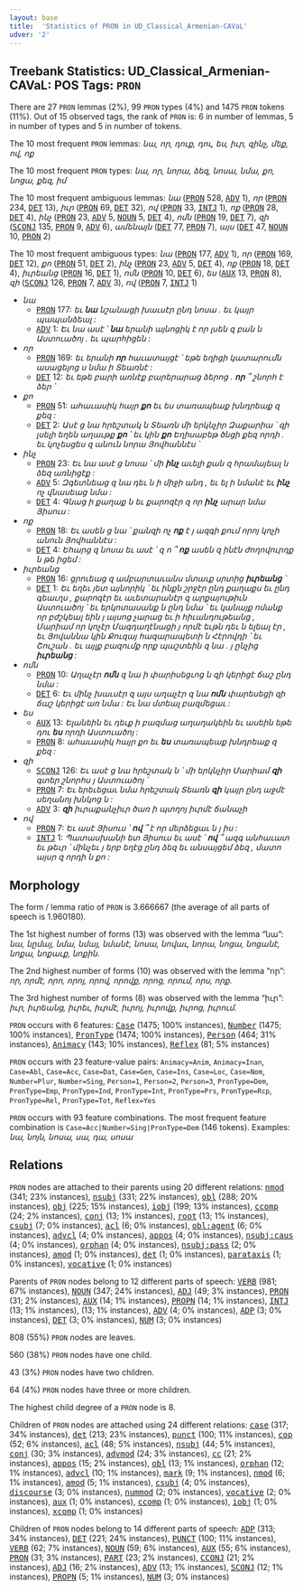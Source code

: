 ```yaml
---
layout: base
title:  'Statistics of PRON in UD_Classical_Armenian-CAVaL'
udver: '2'
---
```


## Treebank Statistics: UD_Classical_Armenian-CAVaL: POS Tags: `PRON`

There are 27 `PRON` lemmas (2%), 99 `PRON` types (4%) and 1475 `PRON` tokens (11%).
Out of 15 observed tags, the rank of `PRON` is: 6 in number of lemmas, 5 in number of types and 5 in number of tokens.

The 10 most frequent `PRON` lemmas: <em>նա, որ, դուք, դու, ես, իւր, զինչ, մեք, ով, ոք</em>

The 10 most frequent `PRON` types:  <em>նա, որ, նորա, ձեզ, նոսա, նմա, քո, նոցա, քեզ, իմ</em>

The 10 most frequent ambiguous lemmas: <em>նա</em> (<tt><a href="xcl_caval-pos-PRON.html">PRON</a></tt> 528, <tt><a href="xcl_caval-pos-ADV.html">ADV</a></tt> 1), <em>որ</em> (<tt><a href="xcl_caval-pos-PRON.html">PRON</a></tt> 234, <tt><a href="xcl_caval-pos-DET.html">DET</a></tt> 13), <em>իւր</em> (<tt><a href="xcl_caval-pos-PRON.html">PRON</a></tt> 69, <tt><a href="xcl_caval-pos-DET.html">DET</a></tt> 32), <em>ով</em> (<tt><a href="xcl_caval-pos-PRON.html">PRON</a></tt> 33, <tt><a href="xcl_caval-pos-INTJ.html">INTJ</a></tt> 1), <em>ոք</em> (<tt><a href="xcl_caval-pos-PRON.html">PRON</a></tt> 28, <tt><a href="xcl_caval-pos-DET.html">DET</a></tt> 4), <em>ինչ</em> (<tt><a href="xcl_caval-pos-PRON.html">PRON</a></tt> 23, <tt><a href="xcl_caval-pos-ADV.html">ADV</a></tt> 5, <tt><a href="xcl_caval-pos-NOUN.html">NOUN</a></tt> 5, <tt><a href="xcl_caval-pos-DET.html">DET</a></tt> 4), <em>ոմն</em> (<tt><a href="xcl_caval-pos-PRON.html">PRON</a></tt> 19, <tt><a href="xcl_caval-pos-DET.html">DET</a></tt> 7), <em>զի</em> (<tt><a href="xcl_caval-pos-SCONJ.html">SCONJ</a></tt> 135, <tt><a href="xcl_caval-pos-PRON.html">PRON</a></tt> 9, <tt><a href="xcl_caval-pos-ADV.html">ADV</a></tt> 6), <em>ամենայն</em> (<tt><a href="xcl_caval-pos-DET.html">DET</a></tt> 77, <tt><a href="xcl_caval-pos-PRON.html">PRON</a></tt> 7), <em>այս</em> (<tt><a href="xcl_caval-pos-DET.html">DET</a></tt> 47, <tt><a href="xcl_caval-pos-NOUN.html">NOUN</a></tt> 10, <tt><a href="xcl_caval-pos-PRON.html">PRON</a></tt> 2)

The 10 most frequent ambiguous types:  <em>նա</em> (<tt><a href="xcl_caval-pos-PRON.html">PRON</a></tt> 177, <tt><a href="xcl_caval-pos-ADV.html">ADV</a></tt> 1), <em>որ</em> (<tt><a href="xcl_caval-pos-PRON.html">PRON</a></tt> 169, <tt><a href="xcl_caval-pos-DET.html">DET</a></tt> 12), <em>քո</em> (<tt><a href="xcl_caval-pos-PRON.html">PRON</a></tt> 51, <tt><a href="xcl_caval-pos-DET.html">DET</a></tt> 2), <em>ինչ</em> (<tt><a href="xcl_caval-pos-PRON.html">PRON</a></tt> 23, <tt><a href="xcl_caval-pos-ADV.html">ADV</a></tt> 5, <tt><a href="xcl_caval-pos-DET.html">DET</a></tt> 4), <em>ոք</em> (<tt><a href="xcl_caval-pos-PRON.html">PRON</a></tt> 18, <tt><a href="xcl_caval-pos-DET.html">DET</a></tt> 4), <em>իւրեանց</em> (<tt><a href="xcl_caval-pos-PRON.html">PRON</a></tt> 16, <tt><a href="xcl_caval-pos-DET.html">DET</a></tt> 1), <em>ոմն</em> (<tt><a href="xcl_caval-pos-PRON.html">PRON</a></tt> 10, <tt><a href="xcl_caval-pos-DET.html">DET</a></tt> 6), <em>ես</em> (<tt><a href="xcl_caval-pos-AUX.html">AUX</a></tt> 13, <tt><a href="xcl_caval-pos-PRON.html">PRON</a></tt> 8), <em>զի</em> (<tt><a href="xcl_caval-pos-SCONJ.html">SCONJ</a></tt> 126, <tt><a href="xcl_caval-pos-PRON.html">PRON</a></tt> 7, <tt><a href="xcl_caval-pos-ADV.html">ADV</a></tt> 3), <em>ով</em> (<tt><a href="xcl_caval-pos-PRON.html">PRON</a></tt> 7, <tt><a href="xcl_caval-pos-INTJ.html">INTJ</a></tt> 1)


* <em>նա</em>
  * <tt><a href="xcl_caval-pos-PRON.html">PRON</a></tt> 177: <em>եւ <b>նա</b> նշանացի խաւսէր ընդ նոսա . եւ կայր պապանձեալ :</em>
  * <tt><a href="xcl_caval-pos-ADV.html">ADV</a></tt> 1: <em>Եւ նա ասէ ՝ <b>նա</b> երանի այնոցիկ է որ լսեն զ բան ն Աստուածոյ . եւ պարհիցեն :</em>
* <em>որ</em>
  * <tt><a href="xcl_caval-pos-PRON.html">PRON</a></tt> 169: <em>եւ երանի <b>որ</b> հաւատայցէ ՝ եթե եղիցի կատարումն ասացելոց ս նմա ի Տեառնէ :</em>
  * <tt><a href="xcl_caval-pos-DET.html">DET</a></tt> 12: <em>եւ եթե բարի առնէք բարերարաց ձերոց . <b>որ</b> ՞ շնորհ է ձեր ՝</em>
* <em>քո</em>
  * <tt><a href="xcl_caval-pos-PRON.html">PRON</a></tt> 51: <em>ահաւասիկ հայր <b>քո</b> եւ ես տառապեաք խնդրեաք զ քեզ :</em>
  * <tt><a href="xcl_caval-pos-DET.html">DET</a></tt> 2: <em>Ասէ ց նա հրեշտակ ն Տեառն մի երկնչիր Զաքարիա ՝ զի լսելի եղեն աղաւթք <b>քո</b> ՝ եւ կին <b>քո</b> Եղիսաբեթ ծնցի քեզ որդի . եւ կոչեսցես զ անուն նորա Յովհաննէս ՝</em>
* <em>ինչ</em>
  * <tt><a href="xcl_caval-pos-PRON.html">PRON</a></tt> 23: <em>Եւ նա ասէ ց նոսա ՝ մի <b>ինչ</b> աւելի քան զ հրամայեալ ն ձեզ առնիցէք :</em>
  * <tt><a href="xcl_caval-pos-ADV.html">ADV</a></tt> 5: <em>Զգետնեաց զ նա դեւ ն ի միջի անդ , եւ ել ի նմանէ եւ <b>ինչ</b> ոչ վնասեաց նմա :</em>
  * <tt><a href="xcl_caval-pos-DET.html">DET</a></tt> 4: <em>Գնաց ի քաղաք ն եւ քարոզէր զ որ <b>ինչ</b> արար նմա Յիսուս :</em>
* <em>ոք</em>
  * <tt><a href="xcl_caval-pos-PRON.html">PRON</a></tt> 18: <em>Եւ ասեն ց նա ՝ քանզի ոչ <b>ոք</b> է յ ազգի քում որոյ կոչի անուն Յովհաննէս :</em>
  * <tt><a href="xcl_caval-pos-DET.html">DET</a></tt> 4: <em>Եհարց զ նոսա եւ ասէ ՝ զ ո ՞ <b>ոք</b> ասեն զ ինէն ժողովուրդք ն թե իցեմ :</em>
* <em>իւրեանց</em>
  * <tt><a href="xcl_caval-pos-PRON.html">PRON</a></tt> 16: <em>ցրուեաց զ ամբարտաւանս մտաւք սրտից <b>իւրեանց</b> ՝</em>
  * <tt><a href="xcl_caval-pos-DET.html">DET</a></tt> 1: <em>Եւ եղեւ յետ այնորիկ ՝ եւ ինքն շրջէր ընդ քաղաքս եւ ընդ գեաւղս , քարոզէր եւ աւետարանէր զ արքայութիւն Աստուածոյ ՝ եւ երկոտասանք ն ընդ նմա ՝ եւ կանայք ոմանք որ բժշկեալ եին յ այսոց չարաց եւ ի հիւանդութեանց , Մարիամ որ կոչէր Մագդաղէնացի յ որմէ եւթն դեւ ն ելեալ էր , եւ Յովաննա կին Քուզայ հազարապետի ն Հէրովդի ՝ եւ Շուշան . եւ այլք բազումք որք պաշտեին զ նա . յ ընչից <b>իւրեանց</b> :</em>
* <em>ոմն</em>
  * <tt><a href="xcl_caval-pos-PRON.html">PRON</a></tt> 10: <em>Աղաչէր <b>ոմն</b> զ նա ի փարիսեցւոց ն զի կերիցէ ճաշ ընդ նմա :</em>
  * <tt><a href="xcl_caval-pos-DET.html">DET</a></tt> 6: <em>Եւ մինչ խաւսէր զ այս աղաչէր զ նա <b>ոմն</b> փարեսեցի զի ճաշ կերիցէ առ նմա : Եւ նա մտեալ բազմեցաւ :</em>
* <em>ես</em>
  * <tt><a href="xcl_caval-pos-AUX.html">AUX</a></tt> 13: <em>Ելանեին եւ դեւք ի բազմաց աղաղակեին եւ ասեին եթե դու <b>ես</b> որդի Աստուածոյ :</em>
  * <tt><a href="xcl_caval-pos-PRON.html">PRON</a></tt> 8: <em>ահաւասիկ հայր քո եւ <b>ես</b> տառապեաք խնդրեաք զ քեզ :</em>
* <em>զի</em>
  * <tt><a href="xcl_caval-pos-SCONJ.html">SCONJ</a></tt> 126: <em>Եւ ասէ ց նա հրեշտակ ն ՝ մի երկնչիր Մարիամ <b>զի</b> գտեր շնորհս յ Աստուածոյ ՝</em>
  * <tt><a href="xcl_caval-pos-PRON.html">PRON</a></tt> 7: <em>Եւ երեւեցաւ նմա հրեշտակ Տեառն <b>զի</b> կայր ընդ աջմէ սեղանոյ խնկոց ն :</em>
  * <tt><a href="xcl_caval-pos-ADV.html">ADV</a></tt> 3: <em><b>զի</b> իւրաքանչիւր ծառ ի պտղոյ իւրմէ ճանաչի</em>
* <em>ով</em>
  * <tt><a href="xcl_caval-pos-PRON.html">PRON</a></tt> 7: <em>Եւ ասէ Յիսուս ՝ <b>ով</b> ՞ է որ մերձեցաւ ն յ իս :</em>
  * <tt><a href="xcl_caval-pos-INTJ.html">INTJ</a></tt> 1: <em>Պատասխանի ետ Յիսուս եւ ասէ ՝ <b>ով</b> ՞ ազգ անհաւատ եւ թեւր ՝ մինչեւ յ երբ եղէց ընդ ձեզ եւ անսայցեմ ձեզ , մատո այսր զ որդի ն քո :</em>

## Morphology

The form / lemma ratio of `PRON` is 3.666667 (the average of all parts of speech is 1.960180).

The 1st highest number of forms (13) was observed with the lemma “նա”: <em>նա, նըմայ, նմա, նմայ, նմանէ, նոսա, նովաւ, նորա, նոցա, նոցանէ, նոքա, նոքաւք, նոքին</em>.

The 2nd highest number of forms (10) was observed with the lemma “որ”: <em>որ, որմէ, որո, որոյ, որով, որովք, որոց, որում, որս, որք</em>.

The 3rd highest number of forms (8) was observed with the lemma “իւր”: <em>իւր, իւրեանց, իւրեւ, իւրմէ, իւրոյ, իւրովք, իւրոց, իւրում</em>.

`PRON` occurs with 6 features: <tt><a href="xcl_caval-feat-Case.html">Case</a></tt> (1475; 100% instances), <tt><a href="xcl_caval-feat-Number.html">Number</a></tt> (1475; 100% instances), <tt><a href="xcl_caval-feat-PronType.html">PronType</a></tt> (1474; 100% instances), <tt><a href="xcl_caval-feat-Person.html">Person</a></tt> (464; 31% instances), <tt><a href="xcl_caval-feat-Animacy.html">Animacy</a></tt> (143; 10% instances), <tt><a href="xcl_caval-feat-Reflex.html">Reflex</a></tt> (81; 5% instances)

`PRON` occurs with 23 feature-value pairs: `Animacy=Anim`, `Animacy=Inan`, `Case=Abl`, `Case=Acc`, `Case=Dat`, `Case=Gen`, `Case=Ins`, `Case=Loc`, `Case=Nom`, `Number=Plur`, `Number=Sing`, `Person=1`, `Person=2`, `Person=3`, `PronType=Dem`, `PronType=Emp`, `PronType=Ind`, `PronType=Int`, `PronType=Prs`, `PronType=Rcp`, `PronType=Rel`, `PronType=Tot`, `Reflex=Yes`

`PRON` occurs with 93 feature combinations.
The most frequent feature combination is `Case=Acc|Number=Sing|PronType=Dem` (146 tokens).
Examples: <em>նա, նոյն, նոսա, սա, դա, սոսա</em>


## Relations

`PRON` nodes are attached to their parents using 20 different relations: <tt><a href="xcl_caval-dep-nmod.html">nmod</a></tt> (341; 23% instances), <tt><a href="xcl_caval-dep-nsubj.html">nsubj</a></tt> (331; 22% instances), <tt><a href="xcl_caval-dep-obl.html">obl</a></tt> (288; 20% instances), <tt><a href="xcl_caval-dep-obj.html">obj</a></tt> (225; 15% instances), <tt><a href="xcl_caval-dep-iobj.html">iobj</a></tt> (199; 13% instances), <tt><a href="xcl_caval-dep-ccomp.html">ccomp</a></tt> (24; 2% instances), <tt><a href="xcl_caval-dep-conj.html">conj</a></tt> (13; 1% instances), <tt><a href="xcl_caval-dep-root.html">root</a></tt> (13; 1% instances), <tt><a href="xcl_caval-dep-csubj.html">csubj</a></tt> (7; 0% instances), <tt><a href="xcl_caval-dep-acl.html">acl</a></tt> (6; 0% instances), <tt><a href="xcl_caval-dep-obl-agent.html">obl:agent</a></tt> (6; 0% instances), <tt><a href="xcl_caval-dep-advcl.html">advcl</a></tt> (4; 0% instances), <tt><a href="xcl_caval-dep-appos.html">appos</a></tt> (4; 0% instances), <tt><a href="xcl_caval-dep-nsubj-caus.html">nsubj:caus</a></tt> (4; 0% instances), <tt><a href="xcl_caval-dep-orphan.html">orphan</a></tt> (4; 0% instances), <tt><a href="xcl_caval-dep-nsubj-pass.html">nsubj:pass</a></tt> (2; 0% instances), <tt><a href="xcl_caval-dep-amod.html">amod</a></tt> (1; 0% instances), <tt><a href="xcl_caval-dep-det.html">det</a></tt> (1; 0% instances), <tt><a href="xcl_caval-dep-parataxis.html">parataxis</a></tt> (1; 0% instances), <tt><a href="xcl_caval-dep-vocative.html">vocative</a></tt> (1; 0% instances)

Parents of `PRON` nodes belong to 12 different parts of speech: <tt><a href="xcl_caval-pos-VERB.html">VERB</a></tt> (981; 67% instances), <tt><a href="xcl_caval-pos-NOUN.html">NOUN</a></tt> (347; 24% instances), <tt><a href="xcl_caval-pos-ADJ.html">ADJ</a></tt> (49; 3% instances), <tt><a href="xcl_caval-pos-PRON.html">PRON</a></tt> (31; 2% instances), <tt><a href="xcl_caval-pos-AUX.html">AUX</a></tt> (14; 1% instances), <tt><a href="xcl_caval-pos-PROPN.html">PROPN</a></tt> (14; 1% instances), <tt><a href="xcl_caval-pos-INTJ.html">INTJ</a></tt> (13; 1% instances),  (13; 1% instances), <tt><a href="xcl_caval-pos-ADV.html">ADV</a></tt> (4; 0% instances), <tt><a href="xcl_caval-pos-ADP.html">ADP</a></tt> (3; 0% instances), <tt><a href="xcl_caval-pos-DET.html">DET</a></tt> (3; 0% instances), <tt><a href="xcl_caval-pos-NUM.html">NUM</a></tt> (3; 0% instances)

808 (55%) `PRON` nodes are leaves.

560 (38%) `PRON` nodes have one child.

43 (3%) `PRON` nodes have two children.

64 (4%) `PRON` nodes have three or more children.

The highest child degree of a `PRON` node is 8.

Children of `PRON` nodes are attached using 24 different relations: <tt><a href="xcl_caval-dep-case.html">case</a></tt> (317; 34% instances), <tt><a href="xcl_caval-dep-det.html">det</a></tt> (213; 23% instances), <tt><a href="xcl_caval-dep-punct.html">punct</a></tt> (100; 11% instances), <tt><a href="xcl_caval-dep-cop.html">cop</a></tt> (52; 6% instances), <tt><a href="xcl_caval-dep-acl.html">acl</a></tt> (48; 5% instances), <tt><a href="xcl_caval-dep-nsubj.html">nsubj</a></tt> (44; 5% instances), <tt><a href="xcl_caval-dep-conj.html">conj</a></tt> (30; 3% instances), <tt><a href="xcl_caval-dep-advmod.html">advmod</a></tt> (24; 3% instances), <tt><a href="xcl_caval-dep-cc.html">cc</a></tt> (21; 2% instances), <tt><a href="xcl_caval-dep-appos.html">appos</a></tt> (15; 2% instances), <tt><a href="xcl_caval-dep-obl.html">obl</a></tt> (13; 1% instances), <tt><a href="xcl_caval-dep-orphan.html">orphan</a></tt> (12; 1% instances), <tt><a href="xcl_caval-dep-advcl.html">advcl</a></tt> (10; 1% instances), <tt><a href="xcl_caval-dep-mark.html">mark</a></tt> (9; 1% instances), <tt><a href="xcl_caval-dep-nmod.html">nmod</a></tt> (6; 1% instances), <tt><a href="xcl_caval-dep-amod.html">amod</a></tt> (5; 1% instances), <tt><a href="xcl_caval-dep-csubj.html">csubj</a></tt> (4; 0% instances), <tt><a href="xcl_caval-dep-discourse.html">discourse</a></tt> (3; 0% instances), <tt><a href="xcl_caval-dep-nummod.html">nummod</a></tt> (2; 0% instances), <tt><a href="xcl_caval-dep-vocative.html">vocative</a></tt> (2; 0% instances), <tt><a href="xcl_caval-dep-aux.html">aux</a></tt> (1; 0% instances), <tt><a href="xcl_caval-dep-ccomp.html">ccomp</a></tt> (1; 0% instances), <tt><a href="xcl_caval-dep-iobj.html">iobj</a></tt> (1; 0% instances), <tt><a href="xcl_caval-dep-xcomp.html">xcomp</a></tt> (1; 0% instances)

Children of `PRON` nodes belong to 14 different parts of speech: <tt><a href="xcl_caval-pos-ADP.html">ADP</a></tt> (313; 34% instances), <tt><a href="xcl_caval-pos-DET.html">DET</a></tt> (221; 24% instances), <tt><a href="xcl_caval-pos-PUNCT.html">PUNCT</a></tt> (100; 11% instances), <tt><a href="xcl_caval-pos-VERB.html">VERB</a></tt> (62; 7% instances), <tt><a href="xcl_caval-pos-NOUN.html">NOUN</a></tt> (59; 6% instances), <tt><a href="xcl_caval-pos-AUX.html">AUX</a></tt> (55; 6% instances), <tt><a href="xcl_caval-pos-PRON.html">PRON</a></tt> (31; 3% instances), <tt><a href="xcl_caval-pos-PART.html">PART</a></tt> (23; 2% instances), <tt><a href="xcl_caval-pos-CCONJ.html">CCONJ</a></tt> (21; 2% instances), <tt><a href="xcl_caval-pos-ADJ.html">ADJ</a></tt> (16; 2% instances), <tt><a href="xcl_caval-pos-ADV.html">ADV</a></tt> (13; 1% instances), <tt><a href="xcl_caval-pos-SCONJ.html">SCONJ</a></tt> (12; 1% instances), <tt><a href="xcl_caval-pos-PROPN.html">PROPN</a></tt> (5; 1% instances), <tt><a href="xcl_caval-pos-NUM.html">NUM</a></tt> (3; 0% instances)

